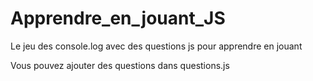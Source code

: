 # Apprendre_en_jouant_JS

Le jeu des console.log avec des questions js pour apprendre en jouant

Vous pouvez ajouter des questions dans questions.js
